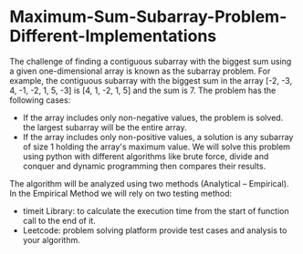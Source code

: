# Maximum-Sum-Subarray-Problem-Different-Implementations

The challenge of finding a contiguous subarray with the biggest sum using a given one-dimensional array is known as the subarray problem. For example, the contiguous subarray with the biggest sum in the array [-2, -3, 4, -1, -2, 1, 5, -3] is [4, 1, -2, 1, 5] and the sum is 7.
The problem has the following cases:
-	If the array includes only non-negative values, the problem is solved. the largest subarray will be the entire array.
-	If the array includes only non-positive values, a solution is any subarray of size 1 holding the array's maximum value.
We will solve this problem using python with different algorithms like brute force, divide and conquer and dynamic programming then compares their results.

The algorithm will be analyzed using two methods (Analytical – Empirical). In the Empirical Method we will rely on two testing method:
-	timeit Library: to calculate the execution time from the start of function call to the end of it.
-	Leetcode: problem solving platform provide test cases and analysis to your algorithm.
